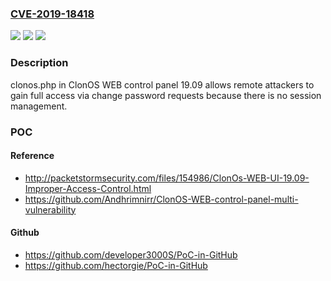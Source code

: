 ### [CVE-2019-18418](https://cve.mitre.org/cgi-bin/cvename.cgi?name=CVE-2019-18418)
![](https://img.shields.io/static/v1?label=Product&message=n%2Fa&color=blue)
![](https://img.shields.io/static/v1?label=Version&message=n%2Fa&color=blue)
![](https://img.shields.io/static/v1?label=Vulnerability&message=n%2Fa&color=brighgreen)

### Description

clonos.php in ClonOS WEB control panel 19.09 allows remote attackers to gain full access via change password requests because there is no session management.

### POC

#### Reference
- http://packetstormsecurity.com/files/154986/ClonOs-WEB-UI-19.09-Improper-Access-Control.html
- https://github.com/Andhrimnirr/ClonOS-WEB-control-panel-multi-vulnerability

#### Github
- https://github.com/developer3000S/PoC-in-GitHub
- https://github.com/hectorgie/PoC-in-GitHub

